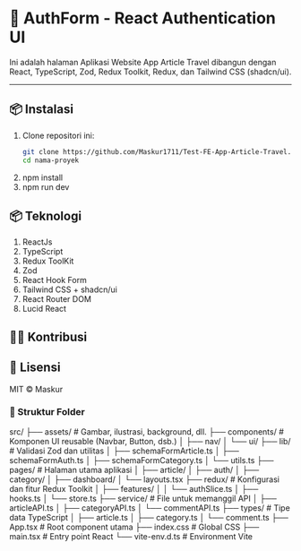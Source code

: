 # 🚀 AuthForm - React Authentication UI

Ini adalah halaman Aplikasi Website App Article Travel dibangun dengan React, TypeScript, Zod, Redux Toolkit, Redux, dan Tailwind CSS (shadcn/ui).

---

## 📦 Instalasi

1. Clone repositori ini:
   ```bash
   git clone https://github.com/Maskur1711/Test-FE-App-Article-Travel.git
   cd nama-proyek
2. npm install
3. npm run dev

## 📦 Teknologi
1. ReactJs
2. TypeScript
3. Redux ToolKit
4. Zod
5. React Hook Form
6. Tailwind CSS + shadcn/ui
7. React Router DOM
8. Lucid React

## 🧑‍💻 Kontribusi

## 📄 Lisensi

MIT © Maskur

### 📜 Struktur Folder
src/
├── assets/                 # Gambar, ilustrasi, background, dll.
├── components/             # Komponen UI reusable (Navbar, Button, dsb.)
│   ├── nav/
│   └── ui/
├── lib/                    # Validasi Zod dan utilitas
│   ├── schemaFormArticle.ts
│   ├── schemaFormAuth.ts
│   ├── schemaFormCategory.ts
│   └── utils.ts
├── pages/                  # Halaman utama aplikasi
│   ├── article/
│   ├── auth/
│   ├── category/
│   ├── dashboard/
│   └── layouts.tsx
├── redux/                  # Konfigurasi dan fitur Redux Toolkit
│   ├── features/
│   │   └── authSlice.ts
│   ├── hooks.ts
│   └── store.ts
├── service/                # File untuk memanggil API
│   ├── articleAPI.ts
│   ├── categoryAPI.ts
│   └── commentAPI.ts
├── types/                  # Tipe data TypeScript
│   ├── article.ts
│   ├── category.ts
│   └── comment.ts
├── App.tsx                 # Root component utama
├── index.css               # Global CSS
├── main.tsx                # Entry point React
└── vite-env.d.ts           # Environment Vite

